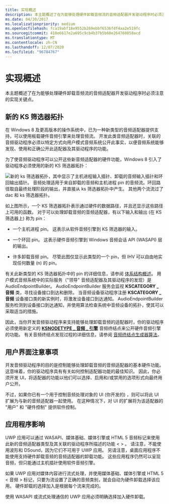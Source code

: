```yaml
---
title: 实现概述
description: 本主题概述了在为能够处理硬件卸载音频流的音频适配器开发驱动程序时必须注意的实现关键点。
ms.date: 04/20/2017
ms.localizationpriority: medium
ms.openlocfilehash: fca19abf18e9552b269ebbf6536fdf4aa2e519fc
ms.sourcegitcommit: 418e6617e2a695c9cb4b37b5b60e264760858acd
ms.translationtype: MT
ms.contentlocale: zh-CN
ms.lasthandoff: 12/07/2020
ms.locfileid: "96784767"
---
```

# <a name="implementation-overview"></a>实现概述


本主题概述了在为能够处理硬件卸载音频流的音频适配器开发驱动程序时必须注意的实现关键点。

## <a name="span-idthe_new_ks_filter_topologyspanspan-idthe_new_ks_filter_topologyspanspan-idthe_new_ks_filter_topologyspanthe-new-ks-filter-topology"></a><span id="The_New_KS_Filter_Topology"></span><span id="the_new_ks_filter_topology"></span><span id="THE_NEW_KS_FILTER_TOPOLOGY"></span>新的 KS 筛选器拓扑


在 Windows 8 及更高版本的操作系统中，已为一种新类型的音频适配器提供支持，可以使用板载硬件音频引擎来处理音频流。 开发此类音频适配器时，关联的音频驱动程序必须以特定方式向用户模式音频系统公开此事实，以便音频系统能够发现、使用和正确公开此适配器及其驱动程序的功能。

为了使音频驱动程序可以公开这些新音频适配器的硬件功能，Windows 8 引入了驱动程序必须使用的新的 KS 筛选器拓扑：

![新的 ks 筛选器拓扑，其中显示了主机进程输入插针、卸载的音频输入插针和环回输出插针。 音频处理适用于来自卸载的音频和主机进程 pin 的音频流。环回路径取自最终处理阶段的输出，并直接从 ks 筛选器拓扑中产生。 其他两个流流过了 dac 和 ks 筛选器拓扑。](images/audio-engine-ksftopology.png)

如上图所示，一个 KS 筛选器拓扑表示通过硬件的数据路径，并且还显示这些路径上可用的函数。 对于可以处理卸载音频的音频适配器，有以下输入和输出 (在 KS 筛选器上) 称为 pin：

-   一个主机进程 pin。 这表示从软件音频引擎到 KS 筛选器的输入。

-   一个环回 pin。 这表示硬件音频引擎到 Windows 音频会话 API (WASAPI) 层的输出。

-   许多卸载音频 pin。 尽管此图仅显示此类型的一个 pin，但 IHV 可以自由地实现任何数量 (n) 的 pin。

有关此新类型的 KS 筛选器拓扑中的 pin 的详细信息，请参阅 [体系结构概述](architectural-overview.md)。
用户模式音频系统中的实际服务（"领导" 音频适配器及其驱动程序的发现）是 AudioEndpointBuilder。 AudioEndpointBuilder 服务会监视 **KSCATEGORY \_ 音频** 类，寻找设备接口到达和删除。 当音频设备驱动程序注册 **KSCATEGORY \_ 音频** 设备接口类的新实例时，将激发设备接口到达通知。 AudioEndpointBuilder 服务检测到设备接口到达通知，并使用算法检查系统中音频设备的拓扑，使其可以采取适当的措施。

因此，当你开发音频驱动程序来支持能够处理卸载音频的适配器时，你的驱动程序必须使用新定义的 [**KSNODETYPE \_ 音频 \_ 引擎**](./ksnodetype-audio-engine.md) 音频终结点来公开硬件音频引擎的功能。 有关音频终结点发现过程的详细信息，请参阅 [音频终结点生成器算法](audio-endpoint-builder-algorithm.md)。

## <a name="span-iduser_interface_considerationsspanspan-iduser_interface_considerationsspanspan-iduser_interface_considerationsspanuser-interface-considerations"></a><span id="User_Interface_Considerations"></span><span id="user_interface_considerations"></span><span id="USER_INTERFACE_CONSIDERATIONS"></span>用户界面注意事项


开发音频驱动程序的目的是控制能够处理卸载音频的音频适配器的基本硬件功能。 这意味着，你的驱动程序具有有关如何控制适配器功能的最佳知识。 因此，你必须开发 UI，将适配器的功能以他们可以选择、启用和/或禁用的选项形式向最终用户公开。

不过，如果你已有一个用于控制音频处理对象的 UI (你开发的) ，则可以将此 UI 扩展为与新的音频适配器一起使用。 在这种情况下，对 UI 的扩展将为该适配器的 "用户" 和 "硬件控制" 提供软件控制。

## <a name="span-idapplication_impactspanspan-idapplication_impactspanspan-idapplication_impactspanapplication-impact"></a><span id="Application_Impact"></span><span id="application_impact"></span><span id="APPLICATION_IMPACT"></span>应用程序影响


UWP 应用可以通过 WASAPI、媒体基础、媒体引擎或 HTML 5 音频标记来使用此新的音频适配器类型及其关联的驱动程序所描述的功能 &lt; &gt; 。 请注意，不能使用波形和 DSound，因为它们不可用于 UWP 应用。 另请注意，桌面应用程序不能使用支持硬件卸载音频的音频适配器的卸载功能。 这些应用程序仍然可以呈现音频，但只能通过主机插针使用软件音频引擎。

如果 UWP 应用对媒体内容进行流式处理，并使用媒体基础、媒体引擎或 HTML 5 &lt; 音频 &gt; 标记，只要为流设置了正确的音频类别，就会自动为硬件卸载选择该应用。 硬件卸载的选择加入是根据每个流来完成的。

使用 WASAPI 或流式处理通信的 UWP 应用必须明确选择加入硬件卸载。

 

